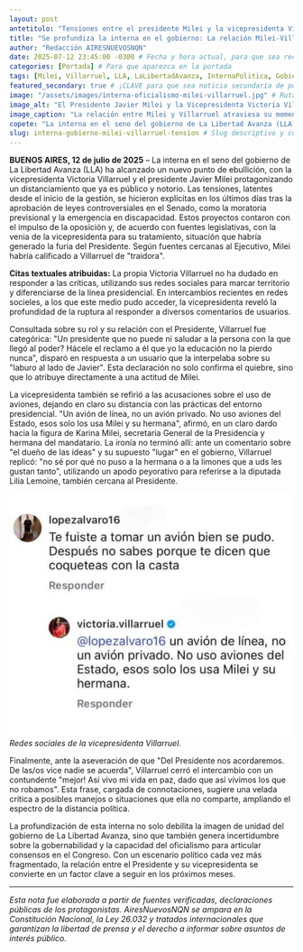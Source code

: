 ```yaml
---
layout: post
antetitulo: "Tensiones entre el presidente Milei y la vicepresidenta Villarruel."
title: "Se profundiza la interna en el gobierno: La relación Milei-Villarruel en su punto más tenso."
author: "Redacción AIRESNUEVOSNQN"
date: 2025-07-12 23:45:00 -0300 # Fecha y hora actual, para que sea reciente
categories: [Portada] # Para que aparezca en la portada
tags: [Milei, Villarruel, LLA, LaLibertadAvanza, InternaPolitica, Gobierno, PoliticaArgentina, Congreso, Tensions, RedesSociales] # Tags relevantes y capitalizados
featured_secondary: true # ¡CLAVE para que sea noticia secundaria de portada!
image: "/assets/images/interna-oficialismo-milei-villarruel.jpg" # Ruta sugerida para la imagen secundaria (400px x 300px)
image_alt: "El Presidente Javier Milei y la Vicepresidenta Victoria Villarruel."
image_caption: "La relación entre Milei y Villarruel atraviesa su momento de mayor tensión, con declaraciones cruzadas y movimientos en el Congreso."
copete: "La interna en el seno del gobierno de La Libertad Avanza (LLA) ha alcanzado un nuevo punto de ebullición, con la vicepresidenta Victoria Villarruel y el presidente Javier Milei protagonizando un distanciamiento público y notorio. Declaraciones cruzadas en redes sociales y movimientos en el Congreso exponen la creciente fractura dentro de la cúpula oficialista."
slug: interna-gobierno-milei-villarruel-tension # Slug descriptivo y conciso
---
```


**BUENOS AIRES, 12 de julio de 2025** – La interna en el seno del gobierno de La Libertad Avanza (LLA) ha alcanzado un nuevo punto de ebullición, con la vicepresidenta Victoria Villarruel y el presidente Javier Milei protagonizando un distanciamiento que ya es público y notorio. Las tensiones, latentes desde el inicio de la gestión, se hicieron explícitas en los últimos días tras la aprobación de leyes controversiales en el Senado, como la moratoria previsional y la emergencia en discapacidad. Estos proyectos contaron con el impulso de la oposición y, de acuerdo con fuentes legislativas, con la venia de la vicepresidenta para su tratamiento, situación que habría generado la furia del Presidente. Según fuentes cercanas al Ejecutivo, Milei habría calificado a Villarruel de "traidora".

**Citas textuales atribuidas:**
La propia Victoria Villarruel no ha dudado en responder a las críticas, utilizando sus redes sociales para marcar territorio y diferenciarse de la línea presidencial. En intercambios recientes en redes socieles, a los que este medio pudo acceder, la vicepresidenta reveló la profundidad de la ruptura al responder a diversos comentarios de usuarios.

Consultada sobre su rol y su relación con el Presidente, Villarruel fue categórica: "Un presidente que no puede ni saludar a la persona con la que llegó al poder? Hácele el reclamo a él que yo la educación no la pierdo nunca", disparó en respuesta a un usuario que la interpelaba sobre su "laburo al lado de Javier". Esta declaración no solo confirma el quiebre, sino que lo atribuye directamente a una actitud de Milei.

La vicepresidenta también se refirió a las acusaciones sobre el uso de aviones, dejando en claro su distancia con las prácticas del entorno presidencial. "Un avión de línea, no un avión privado. No uso aviones del Estado, esos solo los usa Milei y su hermana", afirmó, en un claro dardo hacia la figura de Karina Milei, secretaria General de la Presidencia y hermana del mandatario. La ironía no terminó allí: ante un comentario sobre "el dueño de las ideas" y su supuesto "lugar" en el gobierno, Villarruel replicó: "no sé por qué no puso a la hermana o a la limones que a uds les gustan tanto", utilizando un apodo peyorativo para referirse a la diputada Lilia Lemoine, también cercana al Presidente.

![Imagen de las redes sociales de la vicepresidente de la nación](/assets/images/respuesta-redes-sociales-victoria-villarruel.jpg)
*Redes sociales de la vicepresidenta Villarruel.*

Finalmente, ante la aseveración de que "Del Presidente nos acordaremos. De las/os vice nadie se acuerda", Villarruel cerró el intercambio con un contundente "mejor! Así vivo mi vida en paz, dado que así vivimos los que no robamos". Esta frase, cargada de connotaciones, sugiere una velada crítica a posibles manejos o situaciones que ella no comparte, ampliando el espectro de la distancia política.

La profundización de esta interna no solo debilita la imagen de unidad del gobierno de La Libertad Avanza, sino que también genera incertidumbre sobre la gobernabilidad y la capacidad del oficialismo para articular consensos en el Congreso. Con un escenario político cada vez más fragmentado, la relación entre el Presidente y su vicepresidenta se convierte en un factor clave a seguir en los próximos meses.

---
*Esta nota fue elaborada a partir de fuentes verificadas, declaraciones públicas de los protagonistas. AiresNuevosNQN se ampara en la Constitución Nacional, la Ley 26.032 y tratados internacionales que garantizan la libertad de prensa y el derecho a informar sobre asuntos de interés público.*
